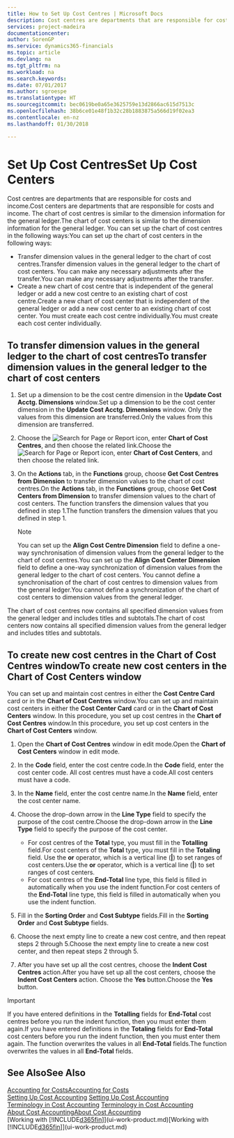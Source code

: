 ```yaml
---
title: How to Set Up Cost Centres | Microsoft Docs
description: Cost centres are departments that are responsible for costs and income. The chart of cost centres is similar to the dimension information for the general ledger.
services: project-madeira
documentationcenter: 
author: SorenGP
ms.service: dynamics365-financials
ms.topic: article
ms.devlang: na
ms.tgt_pltfrm: na
ms.workload: na
ms.search.keywords: 
ms.date: 07/01/2017
ms.author: sgroespe
ms.translationtype: HT
ms.sourcegitcommit: bec0619be0a65e3625759e13d2866ac615d7513c
ms.openlocfilehash: 38b6ce01e48f1b32c28b1883875a566d19f02ea3
ms.contentlocale: en-nz
ms.lasthandoff: 01/30/2018

---
```

# <a name="set-up-cost-centers"></a><span data-ttu-id="fec4c-104">Set Up Cost Centres</span><span class="sxs-lookup"><span data-stu-id="fec4c-104">Set Up Cost Centers</span></span>
<span data-ttu-id="fec4c-105">Cost centres are departments that are responsible for costs and income.</span><span class="sxs-lookup"><span data-stu-id="fec4c-105">Cost centers are departments that are responsible for costs and income.</span></span> <span data-ttu-id="fec4c-106">The chart of cost centres is similar to the dimension information for the general ledger.</span><span class="sxs-lookup"><span data-stu-id="fec4c-106">The chart of cost centers is similar to the dimension information for the general ledger.</span></span> <span data-ttu-id="fec4c-107">You can set up the chart of cost centres in the following ways:</span><span class="sxs-lookup"><span data-stu-id="fec4c-107">You can set up the chart of cost centers in the following ways:</span></span>  

-   <span data-ttu-id="fec4c-108">Transfer dimension values in the general ledger to the chart of cost centres.</span><span class="sxs-lookup"><span data-stu-id="fec4c-108">Transfer dimension values in the general ledger to the chart of cost centers.</span></span> <span data-ttu-id="fec4c-109">You can make any necessary adjustments after the transfer.</span><span class="sxs-lookup"><span data-stu-id="fec4c-109">You can make any necessary adjustments after the transfer.</span></span>  
-   <span data-ttu-id="fec4c-110">Create a new chart of cost centre that is independent of the general ledger or add a new cost centre to an existing chart of cost centre.</span><span class="sxs-lookup"><span data-stu-id="fec4c-110">Create a new chart of cost center that is independent of the general ledger or add a new cost center to an existing chart of cost center.</span></span> <span data-ttu-id="fec4c-111">You must create each cost centre individually.</span><span class="sxs-lookup"><span data-stu-id="fec4c-111">You must create each cost center individually.</span></span>  

## <a name="to-transfer-dimension-values-in-the-general-ledger-to-the-chart-of-cost-centers"></a><span data-ttu-id="fec4c-112">To transfer dimension values in the general ledger to the chart of cost centres</span><span class="sxs-lookup"><span data-stu-id="fec4c-112">To transfer dimension values in the general ledger to the chart of cost centers</span></span>  
1.  <span data-ttu-id="fec4c-113">Set up a dimension to be the cost centre dimension in the **Update Cost Acctg. Dimensions** window.</span><span class="sxs-lookup"><span data-stu-id="fec4c-113">Set up a dimension to be the cost center dimension in the **Update Cost Acctg. Dimensions** window.</span></span> <span data-ttu-id="fec4c-114">Only the values from this dimension are transferred.</span><span class="sxs-lookup"><span data-stu-id="fec4c-114">Only the values from this dimension are transferred.</span></span>  
2.  <span data-ttu-id="fec4c-115">Choose the ![Search for Page or Report](media/ui-search/search_small.png "Search for Page or Report icon") icon, enter **Chart of Cost Centres**, and then choose the related link.</span><span class="sxs-lookup"><span data-stu-id="fec4c-115">Choose the ![Search for Page or Report](media/ui-search/search_small.png "Search for Page or Report icon") icon, enter **Chart of Cost Centers**, and then choose the related link.</span></span>  
3.  <span data-ttu-id="fec4c-116">On the **Actions** tab, in the **Functions** group, choose **Get Cost Centres from Dimension** to transfer dimension values to the chart of cost centres.</span><span class="sxs-lookup"><span data-stu-id="fec4c-116">On the **Actions** tab, in the **Functions** group, choose **Get Cost Centers from Dimension** to transfer dimension values to the chart of cost centers.</span></span> <span data-ttu-id="fec4c-117">The function transfers the dimension values that you defined in step 1.</span><span class="sxs-lookup"><span data-stu-id="fec4c-117">The function transfers the dimension values that you defined in step 1.</span></span>  

    > [!NOTE]  
    >  <span data-ttu-id="fec4c-118">You can set up the **Align Cost Centre Dimension**  field to define a one-way synchronisation of dimension values from the general ledger to the chart of cost centres.</span><span class="sxs-lookup"><span data-stu-id="fec4c-118">You can set up the **Align Cost Center Dimension**  field to define a one-way synchronization of dimension values from the general ledger to the chart of cost centers.</span></span> <span data-ttu-id="fec4c-119">You cannot define a synchronisation of the chart of cost centres to dimension values from the general ledger.</span><span class="sxs-lookup"><span data-stu-id="fec4c-119">You cannot define a synchronization of the chart of cost centers to dimension values from the general ledger.</span></span>  

<span data-ttu-id="fec4c-120">The chart of cost centres now contains all specified dimension values from the general ledger and includes titles and subtotals.</span><span class="sxs-lookup"><span data-stu-id="fec4c-120">The chart of cost centers now contains all specified dimension values from the general ledger and includes titles and subtotals.</span></span>  

## <a name="to-create-new-cost-centers-in-the-chart-of-cost-centers-window"></a><span data-ttu-id="fec4c-121">To create new cost centres in the Chart of Cost Centres window</span><span class="sxs-lookup"><span data-stu-id="fec4c-121">To create new cost centers in the Chart of Cost Centers window</span></span>  
<span data-ttu-id="fec4c-122">You can set up and maintain cost centres in either the **Cost Centre Card** card or in the **Chart of Cost Centres** window.</span><span class="sxs-lookup"><span data-stu-id="fec4c-122">You can set up and maintain cost centers in either the **Cost Center Card** card or in the **Chart of Cost Centers** window.</span></span> <span data-ttu-id="fec4c-123">In this procedure, you set up cost centres in the **Chart of Cost Centres** window.</span><span class="sxs-lookup"><span data-stu-id="fec4c-123">In this procedure, you set up cost centers in the **Chart of Cost Centers** window.</span></span>  

1. <span data-ttu-id="fec4c-124">Open the **Chart of Cost Centres** window in edit mode.</span><span class="sxs-lookup"><span data-stu-id="fec4c-124">Open the **Chart of Cost Centers** window in edit mode.</span></span>  
2. <span data-ttu-id="fec4c-125">In the **Code** field, enter the cost centre code.</span><span class="sxs-lookup"><span data-stu-id="fec4c-125">In the **Code** field, enter the cost center code.</span></span> <span data-ttu-id="fec4c-126">All cost centres must have a code.</span><span class="sxs-lookup"><span data-stu-id="fec4c-126">All cost centers must have a code.</span></span>  
3. <span data-ttu-id="fec4c-127">In the **Name** field, enter the cost centre name.</span><span class="sxs-lookup"><span data-stu-id="fec4c-127">In the **Name** field, enter the cost center name.</span></span>  
4. <span data-ttu-id="fec4c-128">Choose the drop-down arrow in the **Line Type** field to specify the purpose of the cost centre.</span><span class="sxs-lookup"><span data-stu-id="fec4c-128">Choose the drop-down arrow in the **Line Type** field to specify the purpose of the cost center.</span></span>  

    - <span data-ttu-id="fec4c-129">For cost centres of the **Total** type, you must fill in the **Totalling** field.</span><span class="sxs-lookup"><span data-stu-id="fec4c-129">For cost centers of the **Total** type, you must fill in the **Totaling** field.</span></span> <span data-ttu-id="fec4c-130">Use the **or** operator, which is a vertical line (**&#124;**) to set ranges of cost centers.</span><span class="sxs-lookup"><span data-stu-id="fec4c-130">Use the **or** operator, which is a vertical line (**&#124;**) to set ranges of cost centers.</span></span>  
    - <span data-ttu-id="fec4c-131">For cost centres of the **End-Total** line type, this field is filled in automatically when you use the indent function.</span><span class="sxs-lookup"><span data-stu-id="fec4c-131">For cost centers of the **End-Total** line type, this field is filled in automatically when you use the indent function.</span></span>  
5.  <span data-ttu-id="fec4c-132">Fill in the **Sorting Order** and **Cost Subtype** fields.</span><span class="sxs-lookup"><span data-stu-id="fec4c-132">Fill in the **Sorting Order** and **Cost Subtype** fields.</span></span>  
6.  <span data-ttu-id="fec4c-133">Choose the next empty line to create a new cost centre, and then repeat steps 2 through 5.</span><span class="sxs-lookup"><span data-stu-id="fec4c-133">Choose the next empty line to create a new cost center, and then repeat steps 2 through 5.</span></span>  
7.  <span data-ttu-id="fec4c-134">After you have set up all the cost centres, choose the **Indent Cost Centres** action.</span><span class="sxs-lookup"><span data-stu-id="fec4c-134">After you have set up all the cost centers, choose the **Indent Cost Centers** action.</span></span> <span data-ttu-id="fec4c-135">Choose the **Yes** button.</span><span class="sxs-lookup"><span data-stu-id="fec4c-135">Choose the **Yes** button.</span></span>  

> [!IMPORTANT]  
>  <span data-ttu-id="fec4c-136">If you have entered definitions in the **Totalling** fields for **End-Total** cost centres before you run the indent function, then you must enter them again.</span><span class="sxs-lookup"><span data-stu-id="fec4c-136">If you have entered definitions in the **Totaling** fields for **End-Total** cost centers before you run the indent function, then you must enter them again.</span></span> <span data-ttu-id="fec4c-137">The function overwrites the values in all **End-Total** fields.</span><span class="sxs-lookup"><span data-stu-id="fec4c-137">The function overwrites the values in all **End-Total** fields.</span></span>  

## <a name="see-also"></a><span data-ttu-id="fec4c-138">See Also</span><span class="sxs-lookup"><span data-stu-id="fec4c-138">See Also</span></span>  
[<span data-ttu-id="fec4c-139">Accounting for Costs</span><span class="sxs-lookup"><span data-stu-id="fec4c-139">Accounting for Costs</span></span>](finance-manage-cost-accounting.md)  
<span data-ttu-id="fec4c-140">[Setting Up Cost Accounting](finance-set-up-cost-accounting.md) </span><span class="sxs-lookup"><span data-stu-id="fec4c-140">[Setting Up Cost Accounting](finance-set-up-cost-accounting.md) </span></span>  
<span data-ttu-id="fec4c-141">[Terminology in Cost Accounting](finance-terminology-in-cost-accounting.md) </span><span class="sxs-lookup"><span data-stu-id="fec4c-141">[Terminology in Cost Accounting](finance-terminology-in-cost-accounting.md) </span></span>  
[<span data-ttu-id="fec4c-142">About Cost Accounting</span><span class="sxs-lookup"><span data-stu-id="fec4c-142">About Cost Accounting</span></span>](finance-about-cost-accounting.md)  
<span data-ttu-id="fec4c-143">[Working with [!INCLUDE[d365fin](includes/d365fin_md.md)]](ui-work-product.md)</span><span class="sxs-lookup"><span data-stu-id="fec4c-143">[Working with [!INCLUDE[d365fin](includes/d365fin_md.md)]](ui-work-product.md)</span></span>

